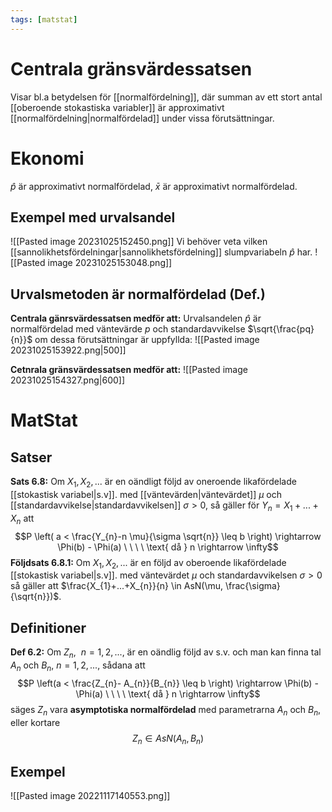 ```yaml
---
tags: [matstat]
---
```

# Centrala gränsvärdessatsen
Visar bl.a betydelsen för [[normalfördelning]], där summan av ett stort antal [[oberoende stokastiska variabler]] är approximativt [[normalfördelning|normalfördelad]] under vissa förutsättningar.  

# Ekonomi
$\hat{p}$ är approximativt normalfördelad, $\bar{x}$ är approximativt normalfördelad.

## Exempel med urvalsandel
![[Pasted image 20231025152450.png]]
Vi behöver veta vilken [[sannolikhetsfördelningar|sannolikhetsfördelning]] slumpvariabeln $\hat{p}$ har.
![[Pasted image 20231025153048.png]]

## Urvalsmetoden är normalfördelad (Def.)
**Centrala gänrsvärdessatsen medför att:**
Urvalsandelen $\hat{p}$ är normalfördelad med väntevärde $p$ och standardavvikelse $\sqrt{\frac{pq}{n}}$ om dessa förutsättningar är uppfyllda:
![[Pasted image 20231025153922.png|500]]

**Cetnrala gränsvärdessatsen medför att:**
![[Pasted image 20231025154327.png|600]]
# MatStat
## Satser
**Sats 6.8:** Om $X_{1},X_{2},...$ är en oändligt följd av oneroende likafördelade [[stokastisk variabel|s.v]]. med [[väntevärden|väntevärdet]] $\mu$ och [[standardavvikelse|standardavvikelsen]] $\sigma > 0$, så gäller för $Y_{n} = X_{1}+...+X_{n}$ att $$P \left( a < \frac{Y_{n}-n \mu}{\sigma \sqrt{n}} \leq b \right) \rightarrow \Phi(b) - \Phi(a) \ \ \ \ \text{ då } n \rightarrow \infty$$
**Följdsats 6.8.1:** Om $X_{1},X_{2},...$ är en följd av oberoende likafördelade [[stokastisk variabel|s.v]]. med väntevärdet $\mu$ och standardavvikelsen $\sigma > 0$ så gäller att $\frac{X_{1}+...+X_{n}}{n} \in AsN(\mu, \frac{\sigma}{\sqrt{n}})$.


## Definitioner
**Def 6.2:** Om $Z_{n}, \ \ n=1,2,...,$ är en oändlig följd av s.v. och man kan finna tal $A_{n}$ och $B_{n},$ $n=1,2,...,$ sådana att $$P \left(a < \frac{Z_{n}- A_{n}}{B_{n}} \leq b \right) \rightarrow \Phi(b) - \Phi(a) \ \ \ \ \text{ då } n \rightarrow \infty$$säges $Z_{n}$ vara **asymptotiska normalfördelad** med parametrarna $A_{n}$ och $B_{n}$, eller kortare $$Z_{n} \in AsN(A_{n},B_{n})$$
## Exempel
![[Pasted image 20221117140553.png]]